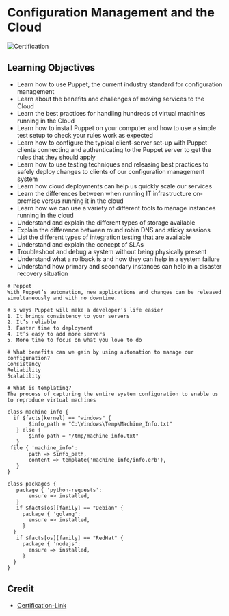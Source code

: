 # Configuration Management and the Cloud

![Certification](https://user-images.githubusercontent.com/41291493/109306625-c6200180-7882-11eb-8995-0e64e7f31d07.png)

## Learning Objectives
* Learn how to use Puppet, the current industry standard for configuration management
* Learn about the benefits and challenges of moving services to the Cloud
* Learn the best practices for handling hundreds of virtual machines running in the Cloud
* Learn how to install Puppet on your computer and how to use a simple test setup to check your rules work as expected
* Learn how to configure the typical client-server set-up with Puppet clients connecting and authenticating to the Puppet server to get the rules that they should apply
* Learn how to use testing techniques and releasing best practices to safely deploy changes to clients of our configuration management system
* Learn how cloud deployments can help us quickly scale our services
* Learn the differences between when running IT infrastructure on-premise versus running it in the cloud
* Learn how we can use a variety of different tools to manage instances running in the cloud
* Understand and explain the different types of storage available
* Explain the difference between round robin DNS and sticky sessions
* List the different types of integration testing that are available
* Understand and explain the concept of SLAs
* Troubleshoot and debug a system without being physically present
* Understand what a rollback is and how they can help in a system failure
* Understand how primary and secondary instances can help in a disaster recovery situation

```
# Peppet
With Puppet’s automation, new applications and changes can be released simultaneously and with no downtime.

# 5 ways Puppet will make a developer’s life easier
1. It brings consistency to your servers
2. It’s reliable
3. Faster time to deployment
4. It’s easy to add more servers
5. More time to focus on what you love to do

# What benefits can we gain by using automation to manage our configuration?
Consistency
Reliability
Scalability

# What is templating?
The process of capturing the entire system configuration to enable us to reproduce virtual machines

class machine_info {
  if $facts[kernel] == "windows" {
       $info_path = "C:\Windows\Temp\Machine_Info.txt"
   } else {
       $info_path = "/tmp/machine_info.txt"
   }
 file { 'machine_info':
       path => $info_path,
       content => template('machine_info/info.erb'),
   }
}

class packages {
   package { 'python-requests':
       ensure => installed,
   }
   if $facts[os][family] == "Debian" {
     package { 'golang':
       ensure => installed,
     }
  }
   if $facts[os][family] == "RedHat" {
     package { 'nodejs':
       ensure => installed,
     }
  }
}
```

## Credit

* [Certification-Link](https://www.coursera.org/account/accomplishments/verify/P6XSG4ES6B8U)
